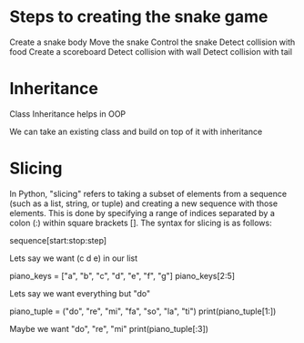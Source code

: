 # Steps to creating the snake game

Create a snake body
Move the snake
Control the snake
Detect collision with food
Create a scoreboard
Detect collision with wall
Detect collision with tail

# Inheritance 

Class Inheritance helps in OOP

We can take an existing class and build on top of it with inheritance

# Slicing
In Python, "slicing" refers to taking a subset of elements from a sequence (such as a list, string, or tuple) and creating a new sequence with those elements. This is done by specifying a range of indices separated by a colon (:) within square brackets []. The syntax for slicing is as follows:

sequence[start:stop:step]

Lets say we want (c d e) in our list

piano_keys = ["a", "b", "c", "d", "e", "f", "g"]
piano_keys[2:5]

Lets say we want everything but "do"

piano_tuple = ("do", "re", "mi", "fa", "so", "la", "ti")
print(piano_tuple[1:])

Maybe we want "do", "re", "mi"
print(piano_tuple[:3])


